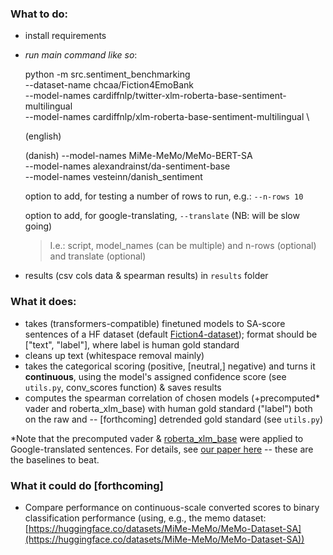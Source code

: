 ### What to do:

- install requirements
- *run main command like so*:

    python -m src.sentiment_benchmarking \
    --dataset-name chcaa/Fiction4EmoBank \
    --model-names cardiffnlp/twitter-xlm-roberta-base-sentiment-multilingual \
    --model-names cardiffnlp/xlm-roberta-base-sentiment-multilingual \

    (english)


    (danish)
    --model-names MiMe-MeMo/MeMo-BERT-SA \
    --model-names alexandrainst/da-sentiment-base \
    --model-names vesteinn/danish_sentiment

    option to add, for testing a number of rows to run, e.g.: ```--n-rows 10``` 

    option to add, for google-translating, ```--translate``` (NB: will be slow going)
    
    > I.e.: script, model_names (can be multiple) and n-rows (optional) and translate (optional)

- results (csv cols data & spearman results) in ```results``` folder

### What it does:
- takes (transformers-compatible) finetuned models to SA-score sentences of a HF dataset (default [Fiction4-dataset](https://huggingface.co/datasets/chcaa/fiction4sentiment)); format should be ["text", "label"], where label is human gold standard
- cleans up text (whitespace removal mainly)
- takes the categorical scoring (positive, [neutral,] negative) and turns it **continuous**, using the model's assigned confidence score (see ```utils.py```, conv_scores function) & saves results
- computes the spearman correlation of chosen models (+precomputed* vader and roberta_xlm_base) with human gold standard ("label") both on the raw and -- [forthcoming] detrended gold standard (see ```utils.py```)


*Note that the precomputed vader & [roberta_xlm_base](https://huggingface.co/cardiffnlp/twitter-xlm-roberta-base-sentiment) were applied to Google-translated sentences. For details, see [our paper here](https://aclanthology.org/2024.wassa-1.15.pdf) -- these are the baselines to beat.


### What it could do [forthcoming]
- Compare performance on continuous-scale converted scores to binary classification performance (using, e.g., the memo dataset: [https://huggingface.co/datasets/MiMe-MeMo/MeMo-Dataset-SA](https://huggingface.co/datasets/MiMe-MeMo/MeMo-Dataset-SA))
